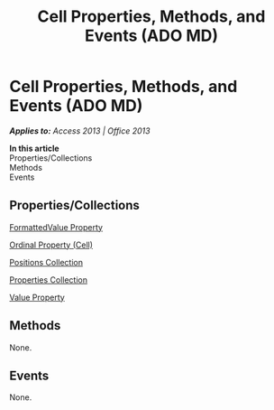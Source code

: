 ﻿---
title: Cell Properties, Methods, and Events (ADO MD)
TOCTitle: Properties, Methods, and Events
ms:assetid: 76330293-fc35-0c7c-0806-1f2e253635f2
ms:mtpsurl: https://msdn.microsoft.com/en-us/library/JJ249484(v=office.15)
ms:contentKeyID: 48545691
ms.date: 09/18/2015
mtps_version: v=office.15
---

# Cell Properties, Methods, and Events (ADO MD)


_**Applies to:** Access 2013 | Office 2013_

**In this article**  
Properties/Collections  
Methods  
Events  

## Properties/Collections

[FormattedValue Property](formattedvalue-property-ado-md.md)

[Ordinal Property (Cell)](ordinal-property-ado-md-cell.md)

[Positions Collection](positions-collection-ado-md.md)

[Properties Collection](properties-collection-ado.md)

[Value Property](value-property-ado-md.md)

## Methods

None.

## Events

None.

